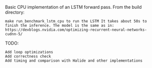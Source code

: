Basic CPU implementation of an LSTM forward pass. From the build directory:

    make run_benchmark_lstm_cpu to run the LSTM It takes about 50s to finish the inference. The model is the same as in: https://devblogs.nvidia.com/optimizing-recurrent-neural-networks-cudnn-5/

TODO:

    Add loop optimizations
    Add correctness check
    Add timing and comparison with Halide and other implementations

